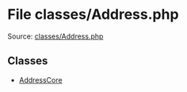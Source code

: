 File classes/Address.php
=========

Source: [classes/Address.php](https://github.com/PrestaShop/PrestaShop/blob/1.6.0.8/classes/Address.php)


Classes
-------

* [AddressCore](class.AddressCore.md)

